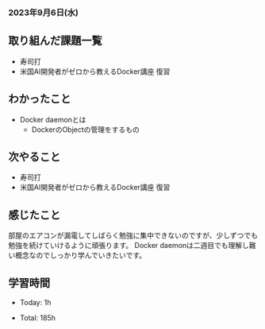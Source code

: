 ### 2023年9月6日(水)

## 取り組んだ課題一覧

- 寿司打
- 米国AI開発者がゼロから教えるDocker講座 復習

## わかったこと

- Docker daemonとは
  - DockerのObjectの管理をするもの

## 次やること

- 寿司打
- 米国AI開発者がゼロから教えるDocker講座 復習

## 感じたこと

部屋のエアコンが漏電してしばらく勉強に集中できないのですが、少しずつでも勉強を続けていけるように頑張ります。
Docker daemonは二週目でも理解し難い概念なのでしっかり学んでいきたいです。

## 学習時間

- Today: 1h

- Total: 185h
